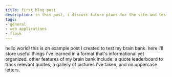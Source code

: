 ```yaml
---
title: first blog post
description: in this post, i discuss future plans for the site and test to see if it works.
tags:
- general
- web applications
- flask
---
```


hello world! this is *an* example post I created to test my brain bank. here i'll store useful things i've learned in a format that's informational yet organized. other features of my brain bank include: a quote leaderboard to track relevant quotes, a gallery of pictures i've taken, and no uppercase letters.
